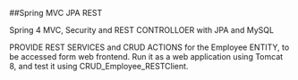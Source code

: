 
##Spring MVC JPA REST

Spring 4 
MVC, Security and REST CONTROLLOER 
with JPA and MySQL

PROVIDE REST SERVICES and CRUD ACTIONS for the Employee ENTITY, to be accessed form web frontend.
Run it as a web application using Tomcat 8, and test it using CRUD_Employee_RESTClient.